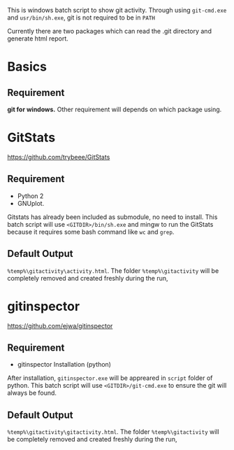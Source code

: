 This is windows batch script to show git activity. Through using `git-cmd.exe` and `usr/bin/sh.exe`, git is not required to be in `PATH`

Currently there are two packages which can read the .git directory and generate html report. 

# Basics
## Requirement
**git for windows.** Other requirement will depends on which package using. 

# GitStats
<https://github.com/trybeee/GitStats>



## Requirement
* Python 2
* GNUplot. 

Gitstats has already been included as submodule, no need to install. This batch script will use `<GITDIR>/bin/sh.exe` and mingw to run the GitStats because it requires some bash command like `wc` and `grep`. 

## Default Output 
`%temp%\gitactivity\activity.html`. The folder `%temp%\gitactivity` will be completely removed and created freshly during the run, 


# gitinspector 
<https://github.com/ejwa/gitinspector>	

## Requirement
* gitinspector Installation (python)

After installation, `gitinspector.exe` will be appreared in `script` folder of python. This batch script will use `<GITDIR>/git-cmd.exe` to ensure the git will always be found. 

## Default Output 
`%temp%\gitactivity\gitactivity.html`. The folder `%temp%\gitactivity` will be completely removed and created freshly during the run, 